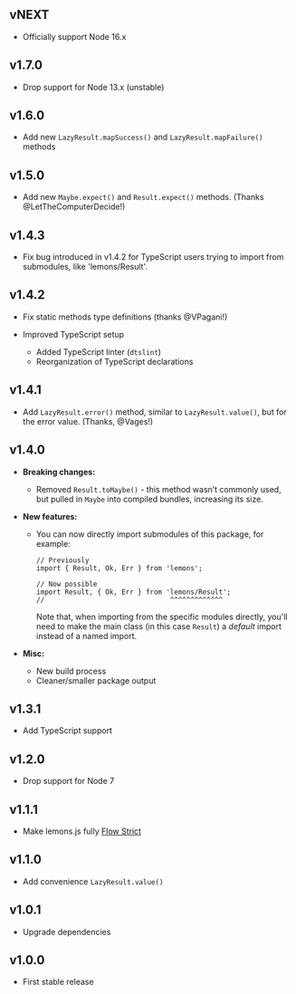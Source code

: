 ## vNEXT

-   Officially support Node 16.x

## v1.7.0

-   Drop support for Node 13.x (unstable)

## v1.6.0

-   Add new `LazyResult.mapSuccess()` and `LazyResult.mapFailure()` methods

## v1.5.0

-   Add new `Maybe.expect()` and `Result.expect()` methods.
    (Thanks @LetTheComputerDecide!)

## v1.4.3

-   Fix bug introduced in v1.4.2 for TypeScript users trying to import from
    submodules, like 'lemons/Result'.

## v1.4.2

-   Fix static methods type definitions (thanks @VPagani!)

-   Improved TypeScript setup
    -   Added TypeScript linter (`dtslint`)
    -   Reorganization of TypeScript declarations

## v1.4.1

-   Add `LazyResult.error()` method, similar to `LazyResult.value()`, but for the
    error value. (Thanks, @Vages!)

## v1.4.0

-   **Breaking changes:**

    -   Removed `Result.toMaybe()` - this method wasn’t commonly used, but pulled
        in `Maybe` into compiled bundles, increasing its size.

-   **New features:**

    -   You can now directly import submodules of this package, for example:

            // Previously
            import { Result, Ok, Err } from 'lemons';

            // Now possible
            import Result, { Ok, Err } from 'lemons/Result';
            //                               ^^^^^^^^^^^^^

        Note that, when importing from the specific modules directly, you'll need to
        make the main class (in this case `Result`) a _default_ import instead of
        a named import.

-   **Misc:**

    -   New build process
    -   Cleaner/smaller package output

## v1.3.1

-   Add TypeScript support

## v1.2.0

-   Drop support for Node 7

## v1.1.1

-   Make lemons.js fully [Flow Strict](https://flow.org/en/docs/strict/)

## v1.1.0

-   Add convenience `LazyResult.value()`

## v1.0.1

-   Upgrade dependencies

## v1.0.0

-   First stable release
